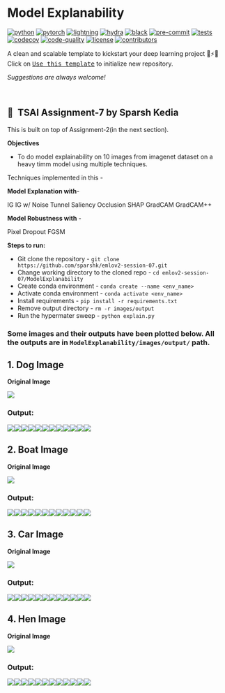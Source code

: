 # Model Explanability

[![python](https://img.shields.io/badge/-Python_3.7_%7C_3.8_%7C_3.9_%7C_3.10-blue?logo=python&logoColor=white)](https://github.com/pre-commit/pre-commit)
[![pytorch](https://img.shields.io/badge/PyTorch_1.8+-ee4c2c?logo=pytorch&logoColor=white)](https://pytorch.org/get-started/locally/)
[![lightning](https://img.shields.io/badge/-Lightning_1.6+-792ee5?logo=pytorchlightning&logoColor=white)](https://pytorchlightning.ai/)
[![hydra](https://img.shields.io/badge/Config-Hydra_1.2-89b8cd)](https://hydra.cc/)
[![black](https://img.shields.io/badge/Code%20Style-Black-black.svg?labelColor=gray)](https://black.readthedocs.io/en/stable/)
[![pre-commit](https://img.shields.io/badge/Pre--commit-enabled-brightgreen?logo=pre-commit&logoColor=white)](https://github.com/pre-commit/pre-commit)
[![tests](https://github.com/ashleve/lightning-hydra-template/actions/workflows/test.yml/badge.svg)](https://github.com/ashleve/lightning-hydra-template/actions/workflows/test.yml)
[![codecov](https://codecov.io/gh/ashleve/lightning-hydra-template/branch/main/graph/badge.svg)](https://codecov.io/gh/ashleve/lightning-hydra-template)
[![code-quality](https://github.com/ashleve/lightning-hydra-template/actions/workflows/code-quality-main.yaml/badge.svg)](https://github.com/ashleve/lightning-hydra-template/actions/workflows/code-quality-main.yaml)
[![license](https://img.shields.io/badge/License-MIT-green.svg?labelColor=gray)](https://github.com/ashleve/lightning-hydra-template#license)
[![contributors](https://img.shields.io/github/contributors/ashleve/lightning-hydra-template.svg)](https://github.com/ashleve/lightning-hydra-template/graphs/contributors)

<!-- <a href="https://www.python.org/"><img alt="Python" src="https://img.shields.io/badge/-Python 3.7+-blue?style=for-the-badge&logo=python&logoColor=white"></a> -->

<!-- <a href="https://pytorch.org/get-started/locally/"><img alt="PyTorch" src="https://img.shields.io/badge/-PyTorch 1.8+-ee4c2c?style=for-the-badge&logo=pytorch&logoColor=white"></a>
<a href="https://pytorchlightning.ai/"><img alt="Lightning" src="https://img.shields.io/badge/-Lightning 1.6+-792ee5?style=for-the-badge&logo=pytorchlightning&logoColor=white"></a>
<a href="https://hydra.cc/"><img alt="Config: hydra" src="https://img.shields.io/badge/config-hydra 1.2-89b8cd?style=for-the-badge&labelColor=gray"></a>
<a href="https://black.readthedocs.io/en/stable/"><img alt="Code style: black" src="https://img.shields.io/badge/code%20style-black-black.svg?style=for-the-badge&labelColor=gray"></a> -->

A clean and scalable template to kickstart your deep learning project 🚀⚡🔥<br>
Click on [<kbd>Use this template</kbd>](https://github.com/ashleve/lightning-hydra-template/generate) to initialize new repository.

_Suggestions are always welcome!_

</div>

<br>

## 📌  TSAI Assignment-7 by Sparsh Kedia

This is built on top of Assignment-2(in the next section).

**Objectives**

- To do model explainability on 10 images from imagenet dataset on a heavy timm model using multiple techniques.

Techniques implemented in this - 

**Model Explanation with**- 

IG
IG w/ Noise Tunnel
Saliency
Occlusion
SHAP
GradCAM
GradCAM++

**Model Robustness with** -

Pixel Dropout
FGSM

**Steps to run:**

- Git clone the repository - 
        ``` git clone https://github.com/sparshk/emlov2-session-07.git ```
- Change working directory to the cloned repo - 
        ``` cd emlov2-session-07/ModelExplanability ```
- Create conda environment - 
        ``` conda create --name <env_name> ```
- Activate conda environment - 
        ``` conda activate <env_name> ```
- Install requirements - 
        ``` pip install -r requirements.txt ```       
- Remove output directory - 
        ``` rm -r images/output ```   
- Run the hypermater sweep - 
        ``` python explain.py ```

### Some images and their outputs have been plotted below. All the outputs are in ```ModelExplanability/images/output/``` path.

## 1. Dog Image 
**Original Image**

![](images/dog-2.jpg)
### Output:
![](images/output/_6/_dog-2.jpg_gradcam.png)![](images/output/_6/_dog-2.jpg_gradcam_plus_plus.png)![](images/output/_6/_dog-2.jpg_gradient_shap.png)![](images/output/_6/_dog-2.jpg_ig.png)![](images/output/_6/_dog-2.jpg_min_robust_perturbation.png)![](images/output/_6/_dog-2.jpg_occlusion.png)![](images/output/_6/_dog-2.jpg_org_img.png)![](images/output/_6/_dog-2.jpg_perturbed_image.png)![](images/output/_6/_dog-2.jpg_saliency1.png)![](images/output/_6/_dog-2.jpg_saliency2.png)![](images/output/_6/_dog-2.jpg_shap.png)![](images/output/_6/_dog-2.jpgperturbed_pgd.png)


## 2. Boat Image
**Original Image**

![](images/boat-8.jpg)
### Output:

![](images/output/_3/_boat-8.jpg_gradcam.png)![](images/output/_3/_boat-8.jpg_gradcam_plus_plus.png)![](images/output/_3/_boat-8.jpg_gradient_shap.png)![](images/output/_3/_boat-8.jpg_ig.png)![](images/output/_3/_boat-8.jpg_min_robust_perturbation.png)![](images/output/_3/_boat-8.jpg_occlusion.png)![](images/output/_3/_boat-8.jpg_org_img.png)![](images/output/_3/_boat-8.jpg_perturbed_image.png)![](images/output/_3/_boat-8.jpg_saliency1.png)![](images/output/_3/_boat-8.jpg_saliency2.png)![](images/output/_3/_boat-8.jpg_shap.png)![](images/output/_3/_boat-8.jpgperturbed_pgd.png)


## 3. Car Image
**Original Image**

![](images/car-4.jpg)
### Output:

![](images/output/_9/_car-4.jpg_gradcam_plus_plus.png)![](images/output/_9/_car-4.jpg_gradcam.png)![](images/output/_9/_car-4.jpg_gradient_shap.png)![](images/output/_9/_car-4.jpg_ig.png)![](images/output/_9/_car-4.jpg_min_robust_perturbation.png)![](images/output/_9/_car-4.jpg_occlusion.png)![](images/output/_9/_car-4.jpg_org_img.png)![](images/output/_9/_car-4.jpg_saliency1.png)![](images/output/_9/_car-4.jpg_perturbed_image.png)![](images/output/_9/_car-4.jpg_saliency2.png)![](images/output/_9/_car-4.jpg_shap.png)![](images/output/_9/_car-4.jpgperturbed_pgd.png)

## 4. Hen Image
**Original Image**

![](images/hen-5.jpg)
### Output:

![](images/output/_1/_hen-5.jpg_gradcam.png)![](images/output/_1/_hen-5.jpg_gradcam_plus_plus.png)![](images/output/_1/_hen-5.jpg_gradient_shap.png)![](images/output/_1/_hen-5.jpg_min_robust_perturbation.png)![](images/output/_1/_hen-5.jpg_occlusion.png)![](images/output/_1/_hen-5.jpg_ig.png)![](images/output/_1/_hen-5.jpg_org_img.png)![](images/output/_1/_hen-5.jpg_saliency1.png)![](images/output/_1/_hen-5.jpg_perturbed_image.png)![](images/output/_1/_hen-5.jpg_saliency2.png)![](images/output/_1/_hen-5.jpg_shap.png)![](images/output/_1/_hen-5.jpgperturbed_pgd.png)